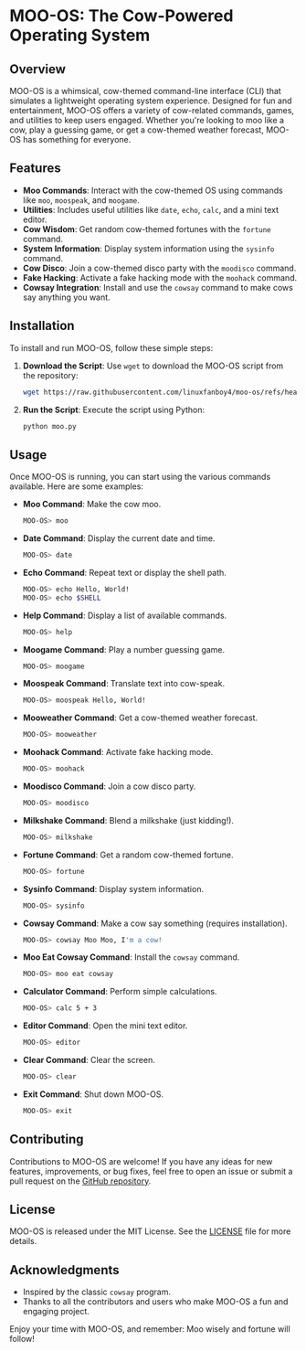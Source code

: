 # MOO-OS: The Cow-Powered Operating System

## Overview

MOO-OS is a whimsical, cow-themed command-line interface (CLI) that simulates a lightweight operating system experience. Designed for fun and entertainment, MOO-OS offers a variety of cow-related commands, games, and utilities to keep users engaged. Whether you're looking to moo like a cow, play a guessing game, or get a cow-themed weather forecast, MOO-OS has something for everyone.

## Features

- **Moo Commands**: Interact with the cow-themed OS using commands like `moo`, `moospeak`, and `moogame`.
- **Utilities**: Includes useful utilities like `date`, `echo`, `calc`, and a mini text editor.
- **Cow Wisdom**: Get random cow-themed fortunes with the `fortune` command.
- **System Information**: Display system information using the `sysinfo` command.
- **Cow Disco**: Join a cow-themed disco party with the `moodisco` command.
- **Fake Hacking**: Activate a fake hacking mode with the `moohack` command.
- **Cowsay Integration**: Install and use the `cowsay` command to make cows say anything you want.

## Installation

To install and run MOO-OS, follow these simple steps:

1. **Download the Script**:
   Use `wget` to download the MOO-OS script from the repository:
   ```bash
   wget https://raw.githubusercontent.com/linuxfanboy4/moo-os/refs/heads/main/moo.py
   ```

2. **Run the Script**:
   Execute the script using Python:
   ```bash
   python moo.py
   ```

## Usage

Once MOO-OS is running, you can start using the various commands available. Here are some examples:

- **Moo Command**: Make the cow moo.
  ```bash
  MOO-OS> moo
  ```

- **Date Command**: Display the current date and time.
  ```bash
  MOO-OS> date
  ```

- **Echo Command**: Repeat text or display the shell path.
  ```bash
  MOO-OS> echo Hello, World!
  MOO-OS> echo $SHELL
  ```

- **Help Command**: Display a list of available commands.
  ```bash
  MOO-OS> help
  ```

- **Moogame Command**: Play a number guessing game.
  ```bash
  MOO-OS> moogame
  ```

- **Moospeak Command**: Translate text into cow-speak.
  ```bash
  MOO-OS> moospeak Hello, World!
  ```

- **Mooweather Command**: Get a cow-themed weather forecast.
  ```bash
  MOO-OS> mooweather
  ```

- **Moohack Command**: Activate fake hacking mode.
  ```bash
  MOO-OS> moohack
  ```

- **Moodisco Command**: Join a cow disco party.
  ```bash
  MOO-OS> moodisco
  ```

- **Milkshake Command**: Blend a milkshake (just kidding!).
  ```bash
  MOO-OS> milkshake
  ```

- **Fortune Command**: Get a random cow-themed fortune.
  ```bash
  MOO-OS> fortune
  ```

- **Sysinfo Command**: Display system information.
  ```bash
  MOO-OS> sysinfo
  ```

- **Cowsay Command**: Make a cow say something (requires installation).
  ```bash
  MOO-OS> cowsay Moo Moo, I'm a cow!
  ```

- **Moo Eat Cowsay Command**: Install the `cowsay` command.
  ```bash
  MOO-OS> moo eat cowsay
  ```

- **Calculator Command**: Perform simple calculations.
  ```bash
  MOO-OS> calc 5 + 3
  ```

- **Editor Command**: Open the mini text editor.
  ```bash
  MOO-OS> editor
  ```

- **Clear Command**: Clear the screen.
  ```bash
  MOO-OS> clear
  ```

- **Exit Command**: Shut down MOO-OS.
  ```bash
  MOO-OS> exit
  ```

## Contributing

Contributions to MOO-OS are welcome! If you have any ideas for new features, improvements, or bug fixes, feel free to open an issue or submit a pull request on the [GitHub repository](https://github.com/linuxfanboy4/moo-os).

## License

MOO-OS is released under the MIT License. See the [LICENSE](https://github.com/linuxfanboy4/moo-os/blob/main/LICENSE) file for more details.

## Acknowledgments

- Inspired by the classic `cowsay` program.
- Thanks to all the contributors and users who make MOO-OS a fun and engaging project.

Enjoy your time with MOO-OS, and remember: Moo wisely and fortune will follow!
